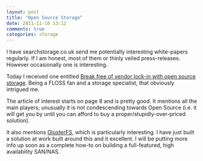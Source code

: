 ```yaml
---
layout: post
title: "Open Source Storage"
date: 2011-11-10 13:12
comments: true
categories: storage
---
```


I have searchstorage.co.uk send me potentially interesting white-papers regularly. If I am honest, most of them or thinly veiled press-releases. However occasionally one is interesting.

Today I received one entitled <a href="{{ root_url }}/downloads/ITinEU_Storage_autumn11_final.pdf">Break free of vendor lock-in with open source storage</a>. Being a FLOSS fan and a storage specialist, that obviously intrigued me.
<!-- more -->

The article of interest starts on page 8 and is pretty good. It mentions all the main players; unusually it is not condescending towards Open Source (i.e. it will get you by until you can afford to buy a proper/stupidly-over-priced solution).

It also mentions <a href="https://www.gluster.org" target="_blank">GlusterFS</a>, which is particularly interesting. I have just built a solution at work built around this and it excellent. I will be putting more info up soon as a complete how-to on building a full-featured, high availability SAN/NAS.

